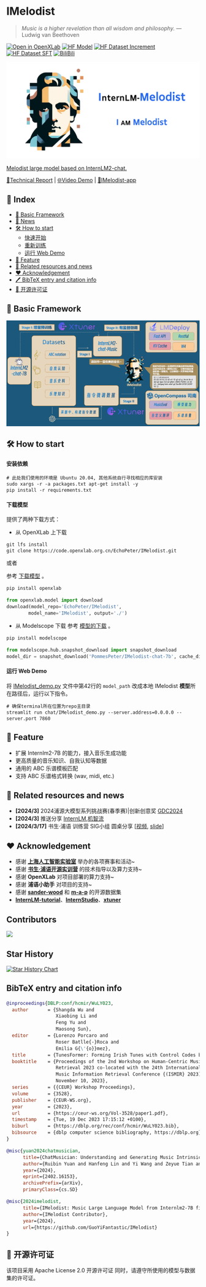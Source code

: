 # IMelodist

> _Music is a higher revelation than all wisdom and philosophy._ — Ludwig van Beethoven

[![Open in OpenXLab](https://cdn-static.openxlab.org.cn/header/openxlab_models.svg)](https://openxlab.org.cn/models/detail/EchoPeter/IMelodist)
[![HF Model](https://img.shields.io/badge/Models-Models?style=flat&logoColor=%235c5c5c&label=%F0%9F%A4%97Huggingface&color=%23d9b125)]()
[![HF Dataset Increment](https://img.shields.io/badge/Datasets(increment)-Datasets?style=flat&logoColor=%235c5c5c&label=%F0%9F%A4%97Huggingface&color=%23d9b125)](https://huggingface.co/datasets/PommesPeter/imelodist-increment)
[![HF Dataset SFT](https://img.shields.io/badge/Datasets(sft)-Datasets?style=flat&logoColor=%235c5c5c&label=%F0%9F%A4%97Huggingface&color=%23d9b125)](https://huggingface.co/datasets/PommesPeter/imelodist-sft)
  <a href="[https://www.bilibili.com/video/BV1S2421N7mn](https://www.bilibili.com/video/BV13j421o7nZ/?spm_id_from=333.999.0.0&vd_source=ed4c533bf4cce5e0d0329d8c60182037)" target="_blank"><img alt="BiliBili" src="https://img.shields.io/badge/BiliBili-pink?logo=bilibili&logoColor=white" />

<img src="./assets/banner.png"/>

Melodist large model based on InternLM2-chat. 

[📖Technical Report](assets/TechnicalReport/) |
[🌐Video Demo](https://www.bilibili.com/video/BV13j421o7nZ/?spm_id_from=333.999.0.0&vd_source=ed4c533bf4cce5e0d0329d8c60182037)  |
[🎼IMelodist-app](https://openxlab.org.cn/apps/detail/EchoPeter/IMelodist-app)

## 📝 Index

- [🤖 Basic Framework](#-Basic-Framework)
- [🚀 News](#-news)
- [🛠️ How to start](#-How-to-start)
  * [快速开始](#安装依赖)
  * [重新训练](#下载模型)
  * [运行 Web Demo](#-运行-Web-Demo)
- [🌟 Feature](#-Feature)
- [📄 Related resources and news](#-Related-resources-and-news)
- [❤️ Acknowledgement](#-Acknowledgement)
- [🖊️ BibTeX entry and citation info](#-BibTeX-entry-and-citation-info)
- [🧾 开源许可证](#-开源许可证)

## 🤖 Basic Framework

<img src="./assets/framework.png"/>

## 🛠️ How to start

#### 安装依赖

```shell
# 此处我们使用的环境是 Ubuntu 20.04, 其他系统自行寻找相应的库安装
sudo xargs -r -a packages.txt apt-get install -y
pip install -r requirements.txt
```
#### 下载模型

提供了两种下载方式：

- 从 OpenXLab 上下载
```shell
git lfs install
git clone https://code.openxlab.org.cn/EchoPeter/IMelodist.git
```

或者

参考 [下载模型](https://openxlab.org.cn/docs/models/%E4%B8%8B%E8%BD%BD%E6%A8%A1%E5%9E%8B.html) 。

```bash
pip install openxlab
```

```python
from openxlab.model import download
download(model_repo='EchoPeter/IMelodist', 
        model_name='IMelodist', output='./')
```

- 从 Modelscope 下载
参考 [模型的下载](https://www.modelscope.cn/docs/%E6%A8%A1%E5%9E%8B%E7%9A%84%E4%B8%8B%E8%BD%BD) 。

```bash
pip install modelscope
```

```python
from modelscope.hub.snapshot_download import snapshot_download
model_dir = snapshot_download('PommesPeter/IMelodist-chat-7b', cache_dir='./')
```

#### 运行 Web Demo

将 [IMelodist_demo.py](https://github.com/GuoYiFantastic/IMelodist/blob/main/chat/IMelodist_demo.py) 文件中第42行的 `model_path` 改成本地 IMelodist **模型**所在路径后，运行以下指令。

```shell
# 确保terminal所在位置为repo主目录
streamlit run chat/IMelodist_demo.py --server.address=0.0.0.0 --server.port 7860
```

## 🌟 Feature

- 扩展 Internlm2-7B 的能力，接入音乐生成功能
- 更高质量的音乐知识、自我认知等数据
- 通用的 ABC 乐谱模板匹配
- 支持 ABC 乐谱格式转换 (wav, midi, etc.)

## 📄 Related resources and news
- **[2024/3]** 2024浦源大模型系列挑战赛(春季赛)|创新创意奖 [GDC2024](https://mp.weixin.qq.com/s/RkYYSGpDVznRhDjC0KQnzQ)
- **[2024/3]** 推送分享 [InternLM](),[机智流](https://mp.weixin.qq.com/s/_wm04eYxzh-05czEb5ZggA)
- **[2024/3/17]** 书生·浦语 训练营 SIG小组 圆桌分享 [[视频](https://www.bilibili.com/video/BV1xr421n7MA/?vd_source=ed4c533bf4cce5e0d0329d8c60182037), [slide](https://github.com/GuoYiFantastic/IMelodist/blob/main/assets/TechnicalReport/IMelodist_0317%E5%9C%86%E6%A1%8C%E5%88%86%E4%BA%AB.pdf)]

## ❤️ Acknowledgement

- 感谢 [**上海人工智能实验室**](https://www.shlab.org.cn) 举办的各项赛事和活动~
- 感谢 [**书生·浦语开源实训营**](https://github.com/InternLM) 的技术指导以及算力支持~
- 感谢 **OpenXLab** 对项目部署的算力支持~
- 感谢 **浦语小助手** 对项目的支持~
- 感谢 [**sander-wood**](https://huggingface.co/datasets/sander-wood/irishman) 和 [**m-a-p**](https://huggingface.co/m-a-p) 的开源数据集
- [**InternLM-tutorial**](https://github.com/InternLM/tutorial)、[**InternStudio**](https://studio.intern-ai.org.cn/)、[**xtuner**](https://github.com/InternLM/xtuner)
</div>

## Contributors

<a href = "https://github.com/GuoYiFantastic/InternLM2-Beethoven/graphs/contributors">
  <img src = "https://contrib.rocks/image?repo=GuoYiFantastic/InternLM2-Beethoven"/>
</a>

## Star History

[![Star History Chart](https://api.star-history.com/svg?repos=GuoYiFantastic/IMelodist&type=Date)](https://star-history.com/#GuoYiFantastic/IMelodist&Date)

## BibTeX entry and citation info

```bibtex
@inproceedings{DBLP:conf/hcmir/WuLY023,
  author       = {Shangda Wu and
                  Xiaobing Li and
                  Feng Yu and
                  Maosong Sun},
  editor       = {Lorenzo Porcaro and
                  Roser Batlle{-}Roca and
                  Emilia G{\'{o}}mez},
  title        = {TunesFormer: Forming Irish Tunes with Control Codes by Bar Patching},
  booktitle    = {Proceedings of the 2nd Workshop on Human-Centric Music Information
                  Retrieval 2023 co-located with the 24th International Society for
                  Music Information Retrieval Conference {(ISMIR} 2023), Milan, Italy,
                  November 10, 2023},
  series       = {{CEUR} Workshop Proceedings},
  volume       = {3528},
  publisher    = {CEUR-WS.org},
  year         = {2023},
  url          = {https://ceur-ws.org/Vol-3528/paper1.pdf},
  timestamp    = {Tue, 19 Dec 2023 17:15:12 +0100},
  biburl       = {https://dblp.org/rec/conf/hcmir/WuLY023.bib},
  bibsource    = {dblp computer science bibliography, https://dblp.org}
}
```
```bibtex
@misc{yuan2024chatmusician,
      title={ChatMusician: Understanding and Generating Music Intrinsically with LLM}, 
      author={Ruibin Yuan and Hanfeng Lin and Yi Wang and Zeyue Tian and Shangda Wu and Tianhao Shen and Ge Zhang and Yuhang Wu and Cong Liu and Ziya Zhou and Ziyang Ma and Liumeng Xue and Ziyu Wang and Qin Liu and Tianyu Zheng and Yizhi Li and Yinghao Ma and Yiming Liang and Xiaowei Chi and Ruibo Liu and Zili Wang and Pengfei Li and Jingcheng Wu and Chenghua Lin and Qifeng Liu and Tao Jiang and Wenhao Huang and Wenhu Chen and Emmanouil Benetos and Jie Fu and Gus Xia and Roger Dannenberg and Wei Xue and Shiyin Kang and Yike Guo},
      year={2024},
      eprint={2402.16153},
      archivePrefix={arXiv},
      primaryClass={cs.SD}
```

```bibtex
@misc{2024imelodist,
      title={IMelodist: Music Large Language Model from Internlm2-7B finetuning}, 
      author={IMelodist Contributor},
      year={2024},
      url={https://github.com/GuoYiFantastic/IMelodist}
}
```

## 🧾 开源许可证

该项目采用 Apache License 2.0 开源许可证 同时，请遵守所使用的模型与数据集的许可证。
